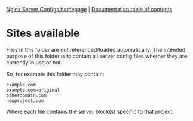 [Nginx Server Configs homepage](https://github.com/h5bp/server-configs-nginx)
 | [Documentation table of contents](TOC.md)

# Sites available

Files in this folder are not referenced/loaded automatically. The intended
purpose of this folder is to contain all server config files whether they
are currently in use or not.

So, for example this folder may contain:

	example.com
	example.com-original
	otherdomain.com
	newproject.com

Where each file contains the server block(s) specific to that project.
